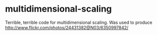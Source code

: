 multidimensional-scaling
========================

Terrible, terrible code for multidimensional scaling.
Was used to produce http://www.flickr.com/photos/24431382@N03/6350997842/
